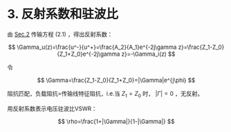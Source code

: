 # 3. 反射系数和驻波比

<font size=2>

由 [Sec.2](2.md) 传输方程 $(2.1)$ ，得出反射系数：

$$
\Gamma_u(z)=\frac{u^-}{u^+}=\frac{A_2}{A_1}e^{-2j\gamma z}=\frac{Z_1-Z_0}{Z_1+Z_0}e^{-2j\gamma z}=-\Gamma_i(z)
$$

令

$$
\Gamma=\frac{Z_1-Z_0}{Z_1+Z_0}=|\Gamma|e^{j\phi}
$$

阻抗匹配，负载阻抗=传输线特征阻抗，i.e.当 $Z_1=Z_0$ 时， $|\Gamma|=0$ ，无反射。

用反射系数表示电压驻波比VSWR：
 
$$
\rho=\frac{1+|\Gamma|}{1-|\Gamma|}
$$

</font>
